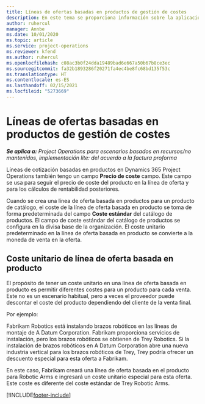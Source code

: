 ```yaml
---
title: Líneas de ofertas basadas en productos de gestión de costes
description: En este tema se proporciona información sobre la aplicación de un precio de coste a una línea de oferta basada en producto.
author: ruhercul
manager: Annbe
ms.date: 10/01/2020
ms.topic: article
ms.service: project-operations
ms.reviewer: kfend
ms.author: ruhercul
ms.openlocfilehash: c08ac3b0f24dda19489bad6e667a50b67b8ce3ec
ms.sourcegitcommit: fa32b1893286f20271fa4ec4be8fc68bd135f53c
ms.translationtype: HT
ms.contentlocale: es-ES
ms.lasthandoff: 02/15/2021
ms.locfileid: "5273669"
---
```

# <a name="costing-product-based-quote-lines"></a>Líneas de ofertas basadas en productos de gestión de costes

_**Se aplica a:** Project Operations para escenarios basados en recursos/no mantenidos, implementación lite: del acuerdo a la factura proforma_


Líneas de cotización basadas en productos en Dynamics 365 Project Operations también tengo un campo **Precio de coste** campo. Este campo se usa para seguir el precio de coste del producto en la línea de oferta y para los cálculos de rentabilidad posteriores.

Cuando se crea una línea de oferta basada en productos para un producto de catálogo, el coste de la línea de oferta basada en producto se toma de forma predeterminada del campo **Coste estándar** del catálogo de productos. El campo de coste estándar del catálogo de productos se configura en la divisa base de la organización. El coste unitario predeterminado en la línea de oferta basada en producto se convierte a la moneda de venta en la oferta.

## <a name="unit-cost-on-a-product-based-quote-line"></a>Coste unitario de línea de oferta basada en producto

El propósito de tener un coste unitario en una línea de oferta basada en producto es permitir diferentes costes para un producto para cada venta. Este no es un escenario habitual, pero a veces el proveedor puede descontar el coste del producto dependiendo del cliente de la venta final.

Por ejemplo:

Fabrikam Robotics está instalando brazos robóticos en las líneas de montaje de A Datum Corporation. Fabrikam proporciona servicios de instalación, pero los brazos robóticos se obtienen de Trey Robotics. Si la instalación de brazos robóticos en A Datum Corporation abre una nueva industria vertical para los brazos robóticos de Trey, Trey podría ofrecer un descuento especial para esta oferta a Fabrikam.

En este caso, Fabrikam creará una línea de oferta basada en el producto para Robotic Arms e ingresará un coste unitario especial para esta oferta. Este coste es diferente del coste estándar de Trey Robotic Arms.


[!INCLUDE[footer-include](../../includes/footer-banner.md)]